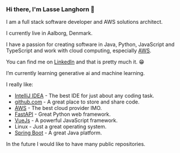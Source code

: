 ### Hi there, I'm Lasse Langhorn :wave:

I am a full stack software developer and AWS solutions architect.

I currently live in Aalborg, Denmark.

I have a passion for creating software in Java, Python, JavaScript and TypeScript and work with cloud computing, especially [AWS](https://aws.amazon.com/).

You can find me on [LinkedIn](https://www.linkedin.com/in/lasselanghorn/) and that is pretty much it. :grin:

I’m currently learning generative ai and machine learning.

I really like:
- [IntelliJ IDEA](https://www.jetbrains.com/idea/) - The best IDE for just about any coding task.
- [github.com](https://github.com/) - A great place to store and share code.
- [AWS](https://aws.amazon.com/) - The best cloud provider IMO.
- [FastAPI](https://fastapi.tiangolo.com/) - Great Python web framework.
- [VueJs](https://vuejs.org/) - A powerful JavaScript framework.
- Linux - Just a great operating system.
- [Spring Boot](https://spring.io/projects/spring-boot) - A great Java platform.

In the future I would like to have many public repositories. 

<!--
**langhornweb/langhornweb** is a ✨ _special_ ✨ repository because its `README.md` (this file) appears on your GitHub profile.

Here are some ideas to get you started:

- 🔭 I’m currently working on ...
- 🌱 I’m currently learning ...
- 👯 I’m looking to collaborate on ...
- 🤔 I’m looking for help with ...
- 💬 Ask me about ...
- 📫 How to reach me: ...
- 😄 Pronouns: ...
- ⚡ Fun fact: ...
-->
